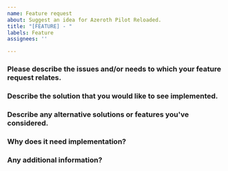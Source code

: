 ```yaml
---
name: Feature request
about: Suggest an idea for Azeroth Pilot Reloaded.
title: "[FEATURE] - "
labels: Feature
assignees: ''

---
```


### Please describe the issues and/or needs to which your feature request relates.

### Describe the solution that you would like to see implemented.

### Describe any alternative solutions or features you've considered.

### Why does it need implementation?

### Any additional information?

